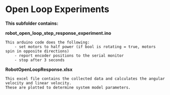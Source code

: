 # Open Loop Experiments

**This subfolder contains:**

**robot_open_loop_step_response_experiment.ino**

    This arduino code does the following: 
        - set motors to half power (if bool is rotating = true, motors spin in opposite directions)
        - report encoder positions to the serial monitor
        - stop after 3 seconds

**RobotOpenLoopResponse.xlsx**
    
    This excel file contains the collected data and calculates the angular velocity and linear velocity. 
    These are plotted to determine system model parameters.
